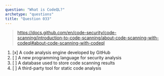 ```yaml
---
question: "What is CodeQL?"
archetype: "questions"
title: "Question 033"
---
```


> https://docs.github.com/en/code-security/code-scanning/introduction-to-code-scanning/about-code-scanning-with-codeql#about-code-scanning-with-codeql
1. [x] A code analysis engine developed by GitHub
1. [ ] A new programming language for security analysis
1. [ ] A database used to store code scanning results
1. [ ] A third-party tool for static code analysis
